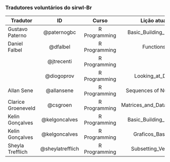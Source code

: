 ### Tradutores voluntários do __sirwl-Br__

| Tradutor   |      ID      | Curso | Lição atual | Revisão? |
|----------|:-------------:|:-------------:|:-------------:|:-------------:|
| Gustavo Paterno | @paternogbc | R Programming|  Basic_Building_Blocks |     Não        |            
| Daniel Falbel   | @dfalbel    | R Programming|  Functions             |     Não        |
|                 | @jtrecenti  | R Programming|                        |     Não        |
|                 | @diogoprov  | R Programming|  Looking_at_Data       |     Não        |
| Allan Sene      | @allansene  | R Programming|  Sequences of Numbers  |     Não        |
|Clarice Groeneveld|@csgroen    | R Programming|Matrices_and_Data_Frames|     Não        |
| Kelin Gonçalves |@kelgoncalves| R Programming|  Basic_Building_Blocks |     Não        |
| Kelin Gonçalves |@kelgoncalves| R Programming|  Graficos_Basicos      |     Não        |
|Sheyla Trefflich|@sheylatrefflich|R Programming|  Subsetting_Vectors   |     Não        |
